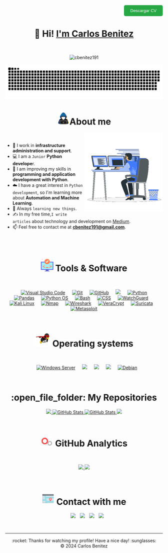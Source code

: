 <!-- Download Button -->
<div style="text-align: right;">
    <a href="https://github.com/cbenitez191/cbenitez191/blob/main/pdf/Carlos%20Arturo%20Benitez.pdf" style="text-decoration: none;">
        <button style="background-color: #28a745; color: white; border: none; padding: 10px 20px; border-radius: 5px; cursor: pointer;">
            Descargar CV
        </button>
    </a>
</div>

<!-- Welcome profile -->
<div align="center">
<h1 align="center">👋 Hi! <a href="https://cbenitez.net">I'm Carlos Benitez</a></h1>
</div>

<!-- Profile views -->
<br>
<p align = "center">
	<img src="https://komarev.com/ghpvc/?username=cbenitez191&label=Profile%20views&color=brightgreen&style=plastic?" alt="cbenitez191" height=20px, width=140px/> 
</p>
<p align = "center">
	<img src = "https://github.com/cbenitez191/cbenitez191/blob/main/img/github-contribution-grid-snake.svg?" alt = "Snake Game"/>
</p>

<!-- About Me -->

<h1 align="center"><img src = "https://github.com/cbenitez191/cbenitez191/blob/main/img/about_me.gif?raw=true" width = 40px></picture>About me</h1>

<picture> <img align="right" src="https://github.com/cbenitez191/cbenitez191/blob/main/img/Right_Side.gif?raw=true" width = 250px></picture>

<br>

- 🔭 I work in **infrastructure administration and support**.
- 💻 I am a `Junior` **Python develope**r.
- 🌱 I am improving my skills in **programming and application development with Python**.
- ☁️ I have a great interest in `Python development`, so I'm learning more about **Automation and Machine Learning**.
- 📝 Always `learning new things`.
- ✍️ In my free time,`I write articles` about technology and development on [Medium](https://medium.com/@cbenitez191).
- 📫 Feel free to contact me at **cbenitez191@gmail.com**.

<br><br>

<!-- Tools & Software -->

<h1 align="center"><picture> <img src = "https://github.com/cbenitez191/cbenitez191/blob/main/img/software.png?raw=true" width = 40px>  </picture> Tools & Software</h1>
 <br>
 
<p align="center">
  &emsp;
    <a href="https://code.visualstudio.com/">
    <img src="https://img.shields.io/badge/Visual%20Studio%20Code-%23007ACC.svg?style=plastic&logo=visual-studio-code&logoColor=white" alt="Visual Studio Code"></a>
  &emsp;
    <a href="#"><img alt="Git" src="https://img.shields.io/badge/Git%20-%23F05033.svg?style=plastic&logo=git&logoColor=white"></a>
  &emsp;
    <a href="#"><img alt="GitHub" src="https://img.shields.io/badge/github-%23181717.svg?style=plastic&logo=github&logoColor=white"></a>
  &emsp;
    <a href="#"><img src="https://img.shields.io/badge/mysql-%234479A1.svg?&style=plastic&logo=mysql&logoColor=white"/></a>
  &emsp;
    <a href="https://www.python.org/">
    <img alt="Python" src="https://img.shields.io/badge/Python-%233B77A0.svg?style=plastic&logo=python&logoColor=white"></a>
  &emsp;
    <a href="https://pandas.pydata.org/">
    <img src="https://img.shields.io/badge/Pandas-%230A8E3D.svg?style=plastic&logo=pandas&logoColor=white" alt="Pandas"></a>
  &emsp;
    <a href="https://docs.python.org/3/library/os.html">
    <img src="https://img.shields.io/badge/Python%20OS-%234B8BBE.svg?style=plastic&logo=python&logoColor=white" alt="Python OS"></a>
  &emsp;
    <a href="https://www.gnu.org/software/bash/">
    <img alt="Bash" src="https://img.shields.io/badge/Bash-%234EAA27.svg?style=plastic&logo=gnu-bash&logoColor=white"></a> 
  &emsp;
    <a href="https://www.w3.org/Style/CSS/">
    <img alt="CSS" src="https://img.shields.io/badge/CSS-%231572B6.svg?style=plastic&logo=css3&logoColor=white"></a>
  &emsp;
    <a href="https://www.watchguard.com/">
    <img src="https://img.shields.io/badge/WatchGuard-%23D92D2A.svg?style=plastic&logo=watchguard&logoColor=white" alt="WatchGuard"></a>
  &emsp;	
    <a href="https://www.kali.org/">
    <img alt="Kali Linux" src="https://img.shields.io/badge/Kali%20Linux-%231E9B5D.svg?style=plastic&logo=kali-linux&logoColor=white"></a>
  &emsp;
    <a href="https://nmap.org/">
    <img alt="Nmap" src="https://img.shields.io/badge/Nmap-%23F6F22D.svg?style=plastic&logo=nmap&logoColor=black"></a>
  &emsp;
     <a href="https://www.wireshark.org/">
    <img alt="Wireshark" src="https://img.shields.io/badge/Wireshark-%232C5C93.svg?style=plastic&logo=wireshark&logoColor=white"></a>
  &emsp;
     <a href="https://www.veracrypt.fr/en/Home.html">
    <img alt="VeraCrypt" src="https://img.shields.io/badge/VeraCrypt-%233D5B9A.svg?style=plastic&logo=veracrypt&logoColor=white"></a>
  &emsp;
     <a href="https://suricata-ids.org/">
    <img alt="Suricata" src="https://img.shields.io/badge/Suricata-%23B22B27.svg?style=plastic&logo=suricata&logoColor=white"></a>
  &emsp;
     <a href="https://www.metasploit.com/">
    <img alt="Metasploit" src="https://img.shields.io/badge/Metasploit-%23000C0C.svg?style=plastic&logo=metasploit&logoColor=white"></a>
  
</p>
<br>

<!-- Operating systems -->

 <h1 align="center"><picture> <img src = "https://github.com/cbenitez191/cbenitez191/blob/main/img/OS.gif?raw=true" width = 50px>  </picture>Operating systems</h1>
 <br>
 
<p align="center">
  &emsp;
    <a href="https://www.microsoft.com/en-us/windows-server">
    <img src="https://img.shields.io/badge/Windows%20Server-0078D4?style=plastic&logo=microsoft&logoColor=white" alt="Windows Server"></a>
  &emsp;
    <a href="#"><img src="https://img.shields.io/badge/Windows-0078D6?style=plastic&logo=windows&logoColor=white"></a>
  &emsp;
    <a href="#"><img src="https://img.shields.io/badge/Ubuntu-E95420?style=plastic&logo=ubuntu&logoColor=white"></a>
  &emsp;
    <a href="#"><img src="https://img.shields.io/badge/manjaro-%2335BF5C.svg?&style=plastic&logo=manjaro&logoColor=white" /></a>
  &emsp;
    <a href="https://www.debian.org/">
    <img src="https://img.shields.io/badge/Debian-A81D24?style=plastic&logo=debian&logoColor=white" alt="Debian"></a>
</p>
<br>

<!-- My Repositories -->

<h1 align="center">:open_file_folder: My Repositories </h1>

<div>
  <p align="center">
	<a href="https://github.com/cbenitez191/AutoPy">
      		<img src="https://github-readme-stats.vercel.app/api/pin/?username=cbenitez191&repo=AutoPy&theme=tokyonight" aalt="GitHub Stats" />
    	</a>
  <a href="https://github.com/cbenitez191/Python4Security">
    		<img src="https://github-readme-stats.vercel.app/api/pin/?username=cbenitez191&repo=Python4Security&theme=tokyonight" alt="GitHub Stats"  />
    	</a>
    	<a href="https://github.com/cbenitez191/PentestLibrary">
      		<img src="https://github-readme-stats.vercel.app/api/pin/?username=cbenitez191&repo=PentestLibrary&theme=tokyonight" alt="GitHub Stats" />
    	</a>
    	<a href="https://github.com/cbenitez191/AdminGuides">
      		<img src="https://github-readme-stats.vercel.app/api/pin/?username=cbenitez191&repo=AdminGuides&theme=tokyonight" />
    	</a>
</p>
</div>
</details>
<br>

<!-- GitHub Analytics -->
<h1 align="center"><picture> <img src = "https://github.com/cbenitez191/cbenitez191/blob/main/img/SEuy.gif?raw=true" width = 40px">  </picture>GitHub Analytics</h1>
 <br>

<p align="center">
<a href="https://github.com/cbenitez191">
  <img height="180em" src="https://github-readme-stats-eight-theta.vercel.app/api?username=cbenitez191&show_icons=true&theme=algolia&include_all_commits=true&count_private=true"/>
  <img height="180em" src="https://github-readme-stats-eight-theta.vercel.app/api/top-langs/?username=cbenitez191&layout=compact&langs_count=8&theme=algolia"/>
</a>
</p>

<!-- Contact with me -->
<br>
<h1 align="center"><picture> <img src = "https://github.com/cbenitez191/cbenitez191/blob/main/img/contactme.png?raw=true" width = 40px">  </picture>Contact with me</h1>

<p align="center">
 <div align="center"  class="icons-social" style="margin-left: 10px;">
        <a style="margin-left: 10px;"  target="_blank" href="https://www.linkedin.com/in/cbenitez191">
			<img src="https://img.icons8.com/doodle/40/000000/linkedin--v2.png"></a>
        <a style="margin-left: 10px;" target="_blank" href="https://github.com/cbenitez191">
		<img src="https://img.icons8.com/doodle/40/000000/github--v1.png"></a>
        <a style="margin-left: 10px;" target="_blank" href="https://twitter.com">
			<img src="https://img.icons8.com/doodle/1x/twitter-squared--v2.png" ></a>
		<a style="margin-left: 10px;" target="_blank" href="https://youtube.com/aristidevs?sub_confirmation=1">
				<img src="https://img.icons8.com/doodle/1x/youtube--v2.png" ></a>
      </div>
</p>
<br>

------

<div align="center">
  :rocket: Thanks for watching my profile! Have a nice day! :sunglasses: <br/>
  &copy; 2024 Carlos Benitez
</div>
